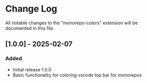 # Change Log

All notable changes to the "monorepo-colors" extension will be documented in this file.

## [1.0.0] - 2025-02-07

### Added

- Initial release 1.0.0
- Basic functionality for coloring vscode top bar for monorepos
